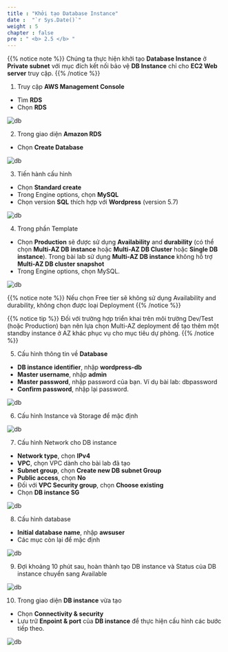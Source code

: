 ```yaml
---
title : "Khởi tạo Database Instance"
date :  "`r Sys.Date()`" 
weight : 5 
chapter : false
pre : " <b> 2.5 </b> "
---
```


{{% notice note %}}
Chúng ta thực hiện khởi tạo **Database Instance** ở **Private subnet** với mục đích kết nối bảo vệ **DB Instance** chỉ cho **EC2 Web server** truy cập.
{{% /notice %}}

1. Truy cập **AWS Management Console**
- Tìm **RDS**
- Chọn **RDS**

![db](/images/createdatabase/db-setup-0.png?featherlight=false&width=90pc)

2.	Trong giao diện **Amazon RDS**
-	Chọn **Create Database**

![db](/images/createdatabase/db-setup-1.png?featherlight=false&width=90pc)

3. Tiến hành cấu hình
-	Chọn **Standard create**
-	Trong Engine options, chọn **MySQL**
-	Chọn version **SQL** thích hợp với **Wordpress** (version 5.7)


![db](/images/createdatabase/db-setup-2.png?featherlight=false&width=90pc)

4. Trong phần Template
-	Chọn **Production** sẽ được sử dụng **Availability** and **durability** (có thể chọn **Multi-AZ DB instance** hoặc **Multi-AZ DB Cluster** hoặc **Single DB instance**). Trong bài lab sử dụng **Multi-AZ DB instance** không hỗ trợ **Multi-AZ DB cluster snapshot**
-	Trong Engine options, chọn MySQL.

![db](/images/createdatabase/db-setup-3.png?featherlight=false&width=90pc)

{{% notice note %}}
Nếu chọn Free tier sẽ không sử dụng Availability and durability, không chọn được loại Deployment
{{% /notice %}}

{{% notice tip %}}
Đối với trường hợp triển khai trên môi trường Dev/Test (hoặc Production) bạn nên lựa chọn Multi-AZ deployment để tạo thêm một standby instance ở AZ khác phục vụ cho mục tiêu dự phòng.
{{% /notice %}}



5. Cấu hình thông tin về **Database**
-	**DB instance identifier**, nhập **wordpress-db**
-	**Master username**, nhập **admin**
-	**Master password**, nhập password của bạn. Ví dụ bài lab: dbpassword
-	**Confirm password**, nhập lại password.

![db](/images/createdatabase/db-setup-4.png?featherlight=false&width=90pc)

6. Cấu hình Instance và Storage để mặc định

![db](/images/createdatabase/db-setup-5.png?featherlight=false&width=90pc)

7. Cấu hình Network cho DB instance
-	**Network type**, chọn **IPv4**
-	**VPC**, chọn VPC dành cho bài lab đã tạo
-	**Subnet group**, chọn **Create new DB subnet Group**
-	**Public access**, chọn **No**
-	Đối với **VPC Security group**, chọn **Choose existing**
-	Chọn **DB instance SG**

![db](/images/createdatabase/db-setup-6.png?featherlight=false&width=90pc)

8. Cấu hình database
-	**Initial database name**, nhập **awsuser**
-	Các mục còn lại để mặc định

![db](/images/createdatabase/db-setup-7.png?featherlight=false&width=90pc)

9. Đợi khoảng 10 phút sau, hoàn thành tạo DB instance và Status của DB instance chuyển sang Available

![db](/images/createdatabase/db-setup-8.png?featherlight=false&width=90pc)

10. Trong giao diện **DB instance** vừa tạo
-	Chọn **Connectivity & security**
-	Lưu trữ **Enpoint & port** của **DB instance** để thực hiện cấu hình các bước tiếp theo.

![db](/images/createdatabase/db-setup-9.png?featherlight=false&width=90pc)